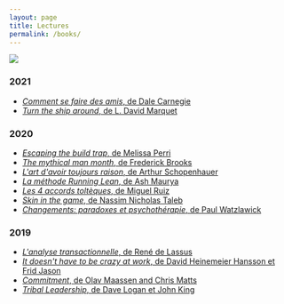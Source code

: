 ```yaml
---
layout: page
title: Lectures 
permalink: /books/
---
```


<div class="page-title">
  <img src="{{ '/assets/images/books_title.svg' | relative_url }}"> 
</div>

### 2021 ###

* <a href="https://www.amazon.fr/Comment-faire-amis-Dale-Carnegie/dp/2253009105" class="reading-link">_Comment se faire des amis_, de Dale Carnegie</a><br />
* <a href="https://www.amazon.fr/Renversez-vapeur-L-David-Marquet/dp/2892259924" class="reading-link">_Turn the ship around_, de L. David Marquet</a><br />

### 2020 ###

* <a href="https://www.amazon.fr/Escaping-Build-Trap-Effective-Management/dp/149197379X" class="reading-link">_Escaping the build trap_, de Melissa Perri</a><br />
* <a href="https://www.amazon.fr/Mythical-Man-Month-Software-Engineering-Anniversary/dp/0201835959" class="reading-link">_The mythical man month_, de Frederick Brooks</a><br />
* <a href="https://www.amazon.fr/davoir-toujours-raison-Arthur-Schopenhauer/dp/284205301X" class="reading-link">_L'art d'avoir toujours raison_, de Arthur Schopenhauer</a><br />
* <a href="https://www.amazon.fr/m%C3%A9thode-Running-Lean-Transformer-succ%C3%A8s/dp/2354561237" class="reading-link">_La méthode Running Lean_, de Ash Maurya</a><br />
* <a href="https://www.amazon.fr/quatre-accords-tolt%C3%A8ques-libert%C3%A9-personnelle/dp/2889116549" class="reading-link">_Les 4 accords toltèques_, de Miguel Ruiz</a><br />
* <a href="https://www.amazon.fr/Jouer-peau-Asym%C3%A9tries-cach%C3%A9es-quotidienne/dp/2251447598" class="reading-link">_Skin in the game_, de Nassim Nicholas Taleb</a><br />
* <a href="https://www.amazon.fr/Changements-Paradoxes-psychoth%C3%A9rapie-Paul-Watzlawick/dp/2757841890" class="reading-link">_Changements: paradoxes et psychothérapie_, de Paul Watzlawick</a><br />

### 2019 ###

* <a href="https://www.amazon.fr/LANALYSE-TRANSACTIONNELLE-Ren%C3%A9-Lassus/dp/2501027647" class="reading-link">_L'analyse transactionnelle_, de René de Lassus</a><br />
* <a href="https://www.amazon.fr/Doesnt-Have-Be-Crazy-Work/dp/0062874780" class="reading-link">_It doesn't have to be crazy at work_, de David Heinemeier Hansson et Frid Jason</a><br />
* <a href="https://www.amazon.fr/Commitment-Novel-about-Managing-Project/dp/9082056909/ref=tmm_hrd_swatch_0?_encoding=UTF8&qid=&sr=" class="reading-link">_Commitment_, de Olav Maassen and Chris Matts</a><br />
* <a href="https://www.amazon.fr/Tribal-Leadership-Leveraging-Thriving-Organization/dp/0061251321" class="reading-link">_Tribal Leadership_, de Dave Logan et John King</a><br />